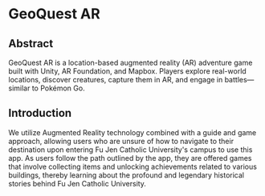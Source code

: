 # GeoQuest AR

## Abstract

GeoQuest AR is a location-based augmented reality (AR) adventure game built with Unity, AR Foundation, and Mapbox.
Players explore real-world locations, discover creatures, capture them in AR, and engage in battles—similar to Pokémon Go.

## Introduction
We utilize Augmented Reality technology combined with a guide and game approach, allowing users who are unsure of how to navigate to their destination upon entering Fu Jen Catholic University's campus to use this app. As users follow the path outlined by the app, they are offered games that involve collecting items and unlocking achievements related to various buildings, thereby learning about the profound and legendary historical stories behind Fu Jen Catholic University.



  
  





